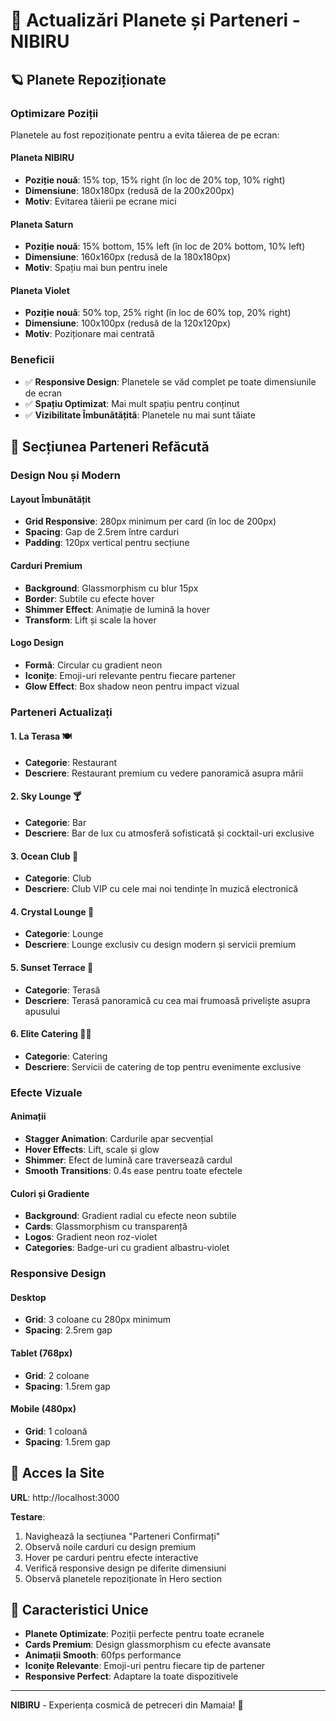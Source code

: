 # 🌟 Actualizări Planete și Parteneri - NIBIRU

## 🪐 Planete Repoziționate

### **Optimizare Poziții**
Planetele au fost repoziționate pentru a evita tăierea de pe ecran:

#### **Planeta NIBIRU**
- **Poziție nouă**: 15% top, 15% right (în loc de 20% top, 10% right)
- **Dimensiune**: 180x180px (redusă de la 200x200px)
- **Motiv**: Evitarea tăierii pe ecrane mici

#### **Planeta Saturn**
- **Poziție nouă**: 15% bottom, 15% left (în loc de 20% bottom, 10% left)
- **Dimensiune**: 160x160px (redusă de la 180x180px)
- **Motiv**: Spațiu mai bun pentru inele

#### **Planeta Violet**
- **Poziție nouă**: 50% top, 25% right (în loc de 60% top, 20% right)
- **Dimensiune**: 100x100px (redusă de la 120x120px)
- **Motiv**: Poziționare mai centrată

### **Beneficii**
- ✅ **Responsive Design**: Planetele se văd complet pe toate dimensiunile de ecran
- ✅ **Spațiu Optimizat**: Mai mult spațiu pentru conținut
- ✅ **Vizibilitate Îmbunătățită**: Planetele nu mai sunt tăiate

## 🏢 Secțiunea Parteneri Refăcută

### **Design Nou și Modern**

#### **Layout Îmbunătățit**
- **Grid Responsive**: 280px minimum per card (în loc de 200px)
- **Spacing**: Gap de 2.5rem între carduri
- **Padding**: 120px vertical pentru secțiune

#### **Carduri Premium**
- **Background**: Glassmorphism cu blur 15px
- **Border**: Subtile cu efecte hover
- **Shimmer Effect**: Animație de lumină la hover
- **Transform**: Lift și scale la hover

#### **Logo Design**
- **Formă**: Circular cu gradient neon
- **Iconițe**: Emoji-uri relevante pentru fiecare partener
- **Glow Effect**: Box shadow neon pentru impact vizual

### **Parteneri Actualizați**

#### **1. La Terasa** 🍽️
- **Categorie**: Restaurant
- **Descriere**: Restaurant premium cu vedere panoramică asupra mării

#### **2. Sky Lounge** 🍸
- **Categorie**: Bar
- **Descriere**: Bar de lux cu atmosferă sofisticată și cocktail-uri exclusive

#### **3. Ocean Club** 🎵
- **Categorie**: Club
- **Descriere**: Club VIP cu cele mai noi tendințe în muzică electronică

#### **4. Crystal Lounge** 💎
- **Categorie**: Lounge
- **Descriere**: Lounge exclusiv cu design modern și servicii premium

#### **5. Sunset Terrace** 🌅
- **Categorie**: Terasă
- **Descriere**: Terasă panoramică cu cea mai frumoasă priveliște asupra apusului

#### **6. Elite Catering** 👨‍🍳
- **Categorie**: Catering
- **Descriere**: Servicii de catering de top pentru evenimente exclusive

### **Efecte Vizuale**

#### **Animații**
- **Stagger Animation**: Cardurile apar secvențial
- **Hover Effects**: Lift, scale și glow
- **Shimmer**: Efect de lumină care traversează cardul
- **Smooth Transitions**: 0.4s ease pentru toate efectele

#### **Culori și Gradiente**
- **Background**: Gradient radial cu efecte neon subtile
- **Cards**: Glassmorphism cu transparență
- **Logos**: Gradient neon roz-violet
- **Categories**: Badge-uri cu gradient albastru-violet

### **Responsive Design**

#### **Desktop**
- **Grid**: 3 coloane cu 280px minimum
- **Spacing**: 2.5rem gap

#### **Tablet (768px)**
- **Grid**: 2 coloane
- **Spacing**: 1.5rem gap

#### **Mobile (480px)**
- **Grid**: 1 coloană
- **Spacing**: 1.5rem gap

## 🎯 Acces la Site

**URL**: http://localhost:3000

**Testare**:
1. Navighează la secțiunea "Parteneri Confirmați"
2. Observă noile carduri cu design premium
3. Hover pe carduri pentru efecte interactive
4. Verifică responsive design pe diferite dimensiuni
5. Observă planetele repoziționate în Hero section

## 🌟 Caracteristici Unice

- **Planete Optimizate**: Poziții perfecte pentru toate ecranele
- **Cards Premium**: Design glassmorphism cu efecte avansate
- **Animații Smooth**: 60fps performance
- **Iconițe Relevante**: Emoji-uri pentru fiecare tip de partener
- **Responsive Perfect**: Adaptare la toate dispozitivele

---

**NIBIRU** - Experiența cosmică de petreceri din Mamaia! 🌟 